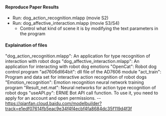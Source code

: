 #### Reproduce Paper Results
- Run: dog_action_recognition.mlapp (movie S2)
- Run: dog_affective_interaction.mlapp (movie S3/S4)
  - Control what kind of scene it is by modifying the text parameters in the program


#### Explaination of files
"dog_action_recognition.mlapp": An application for type recognition of interaction with robot dogs
"dog_affective_interaction.mlapp": An application for interacting with robot dog emotions
"OpenCat": Robot dog control program
"ad7606dll64bit": dll file of the AD7606 module 
"act_train": Program and data set for interactive action recognition of robot dogs
"Emotion_recognition": Emotion recognition neural network training program
"Result_net.mat": Neural networks for action type recognition of robot dogs
"useAPI.py": ERNIE Bot API call function. To use it, you need to apply for an account and open permissions.
    -- https://qianfan.cloud.baidu.com/modelbuilder?track=e1edf07614fb5eac9e34f4f4ecbf4fa8684dc35f119d4f3f
